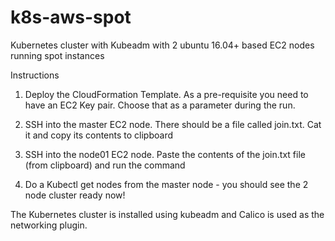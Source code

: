 # k8s-aws-spot

Kubernetes cluster with Kubeadm with 2 ubuntu 16.04+ based EC2 nodes running spot instances

Instructions

1. Deploy the CloudFormation Template. As a pre-requisite you need to have an EC2 Key pair. Choose that as a parameter during the run.

2. SSH into the master EC2 node. There should be a file called join.txt. Cat it and copy its contents to clipboard

3. SSH into the node01 EC2 node. Paste the contents of the join.txt file (from clipboard) and run the command

4. Do a Kubectl get nodes from the master node - you should see the 2 node cluster ready now!

The Kubernetes cluster is installed using kubeadm and Calico is used as the networking plugin.
